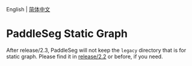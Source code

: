 English | [简体中文](static_cn.md)

# PaddleSeg Static Graph

After release/2.3, PaddleSeg will not keep the ```legacy``` directory that is for static graph. Please find it in [release/2.2](https://github.com/PaddlePaddle/PaddleSeg/tree/release/2.2/legacy) or before, if you need.
